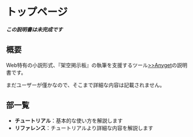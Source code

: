 # トップページ
***この説明書は未完成です***
## 概要

Web特有の小説形式、『架空掲示板』の執筆を支援するツール[&gt;&gt;Anyget](https://qwegat.github.io/Anyget/)の説明書です。

まだユーザーが僅かなので、そこまで詳細な内容は記載されません。

## 部一覧

- **チュートリアル**：基本的な使い方を解説します
- **リファレンス**：チュートリアルより詳細な内容を解説します
